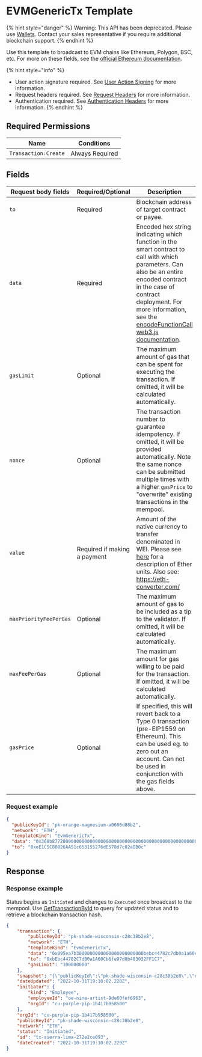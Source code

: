 # EVMGenericTx Template

&#x20;

{% hint style="danger" %}
Warning: This API has been deprecated.  Please use [Wallets](../../../../wallets/).  Contact your sales representative if you require additional blockchain support. &#x20;
{% endhint %}



Use this template to broadcast to EVM chains like Ethereum, Polygon, BSC, etc. For more on these fields, see the [official Ethereum documentation](https://ethereum.org/en/developers/docs/transactions/#prerequisites).

{% hint style="info" %}
* User action signature required. See [User Action Signing](../../../../authentication/user-action-signing/) for more information.
* Request headers required. See [Request Headers](../../../../../advanced-topics/authentication/request-headers.md) for more information.
* Authentication required. See [Authentication Headers](../../../../../advanced-topics/authentication/request-headers.md#authentication-headers) for more information.
{% endhint %}

## Required Permissions

| Name                 | Conditions      |
| -------------------- | --------------- |
| `Transaction:Create` | Always Required |

## Fields <a href="#request-example.1" id="request-example.1"></a>

<table><thead><tr><th width="255">Request body fields</th><th width="118">Required/Optional</th><th width="268">Description</th><th>Type</th></tr></thead><tbody><tr><td><code>to</code></td><td>Required</td><td>Blockchain address of target contract or payee.</td><td>String</td></tr><tr><td><code>data</code></td><td>Required</td><td>Encoded hex string indicating which function in the smart contract to call with which parameters. Can also be an entire encoded contract in the case of contract deployment. For more information, see the <a href="https://web3js.readthedocs.io/en/v1.2.11/web3-eth-abi.html#encodefunctioncall">encodeFunctionCall web3.js documentation</a>.</td><td>String</td></tr><tr><td><code>gasLimit</code></td><td>Optional</td><td>The maximum amount of gas that can be spent for executing the transaction. If omitted, it will be calculated automatically.</td><td>String (of an Integer)</td></tr><tr><td><code>nonce</code></td><td>Optional</td><td>The transaction number to guarantee idempotency. If omitted, it will be provided automatically. Note the same nonce can be submitted multiple times with a higher <code>gasPrice</code> to "overwrite" existing transactions in the mempool.</td><td>Integer</td></tr><tr><td><code>value</code></td><td>Required if making a payment</td><td>Amount of the native currency to transfer denominated in WEI. Please see <a href="https://www.gemini.com/cryptopedia/satoshi-value-gwei-to-ether-to-wei-converter-eth-gwei#section-ethereum-denominations-ether-to-wei-gwei-to-ether-more">here</a> for a description of Ether units. Also see: <a href="https://eth-converter.com/">https://eth-converter.com/</a></td><td>String (of an Integer like "1000000" WEI)</td></tr><tr><td><code>maxPriorityFeePerGas</code></td><td>Optional</td><td>The maximum amount of gas to be included as a tip to the validator. If omitted, it will be calculated automatically.</td><td>String (of an Integer like "1000000" WEI)</td></tr><tr><td><code>maxFeePerGas</code></td><td>Optional</td><td>The maximum amount for gas willing to be paid for the transaction. If omitted, it will be calculated automatically.</td><td>String (of an Integer like "1000000" WEI)</td></tr><tr><td><code>gasPrice</code></td><td>Optional</td><td>If specified, this will revert back to a Type 0 transaction (pre-EIP1559 on Ethereum). This can be used eg. to zero out an account. Can not be used in conjunction with the gas fields above.</td><td>String (of an Integer like "1000000" WEI)</td></tr></tbody></table>

### Request example <a href="#request-example.1" id="request-example.1"></a>

```JSON
{
  "publicKeyId": "pk-orange-magnesium-a0606d08b2",
  "network": "ETH",
  "templateKind": "EvmGenericTx",
  "data": "0x368b87720000000000000000000000000000000000000000000000000000000000000020000000000000000000000000000000000000000000000000000000000000000b48656c6c6f204d616a6964000000000000000000000000000000000000000000",
  "to": "0xeE1C5C88026AA51c653155276dE578d7c02aDB0c"
}
```

## Response <a href="#response" id="response"></a>

### Response example <a href="#response-example" id="response-example"></a>

Status begins as `Initiated` and changes to `Executed` once broadcast to the mempool. Use [GetTransactionById](../gettransactionbyid.md) to query for updated status and to retrieve a blockchain transaction hash.

```json
{
    "transaction": {
        "publicKeyId": "pk-shade-wisconsin-c28c38b2e8",
        "network": "ETH",
        "templateKind": "EvmGenericTx",
        "data": "0x095ea7b3000000000000000000000000bebc44782c7db0a1a60cb6fe97d0b483032ff1c7ffffffffffffffffffffffffffffffffffffffffffffffffffffffffffffffff",
        "to": "0xbEbc44782C7dB0a1A60Cb6fe97d0b483032FF1C7",
        "gasLimit": "100000000"
    },
    "snapshot": "{\"publicKeyId\":\"pk-shade-wisconsin-c28c38b2e8\",\"network\":\"ETH\",\"templateKind\":\"EvmGenericTx\",\"data\":\"0x095ea7b3000000000000000000000000bebc44782c7db0a1a60cb6fe97d0b483032ff1c7ffffffffffffffffffffffffffffffffffffffffffffffffffffffffffffffff\",\"to\":\"0xbEbc44782C7dB0a1A60Cb6fe97d0b483032FF1C7\",\"gasLimit\":\"100000000\"}",
    "dateUpdated": "2022-10-31T19:10:02.228Z",
    "initiator": {
        "kind": "Employee",
        "employeeId": "oe-nine-artist-9de60fef6963",
        "orgId": "cu-purple-pip-1b417b958500"
    },
    "orgId": "cu-purple-pip-1b417b958500",
    "publicKeyId": "pk-shade-wisconsin-c28c38b2e8",
    "network": "ETH",
    "status": "Initiated",
    "id": "tx-sierra-lima-272e2ce093",
    "dateCreated": "2022-10-31T19:10:02.229Z"
}
```
